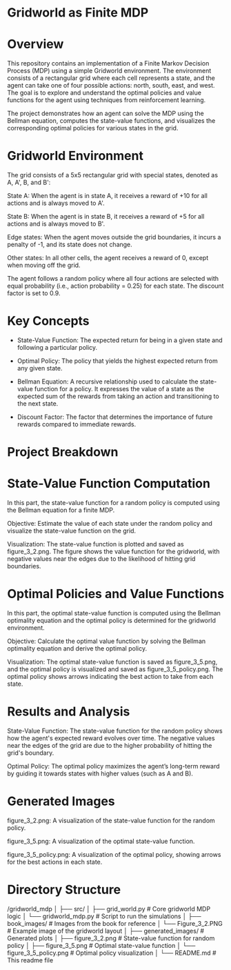 # Gridworld as Finite MDP
# Overview
This repository contains an implementation of a Finite Markov Decision Process (MDP) using a simple Gridworld environment. The environment consists of a rectangular grid where each cell represents a state, and the agent can take one of four possible actions: north, south, east, and west. The goal is to explore and understand the optimal policies and value functions for the agent using techniques from reinforcement learning.

The project demonstrates how an agent can solve the MDP using the Bellman equation, computes the state-value functions, and visualizes the corresponding optimal policies for various states in the grid.

# Gridworld Environment
The grid consists of a 5x5 rectangular grid with special states, denoted as A, A', B, and B':

State A: When the agent is in state A, it receives a reward of +10 for all actions and is always moved to A'.

State B: When the agent is in state B, it receives a reward of +5 for all actions and is always moved to B'.

Edge states: When the agent moves outside the grid boundaries, it incurs a penalty of -1, and its state does not change.

Other states: In all other cells, the agent receives a reward of 0, except when moving off the grid.

The agent follows a random policy where all four actions are selected with equal probability (i.e., action probability = 0.25) for each state. The discount factor is set to 0.9.

# Key Concepts
- State-Value Function: The expected return for being in a given state and following a particular policy.

- Optimal Policy: The policy that yields the highest expected return from any given state.

- Bellman Equation: A recursive relationship used to calculate the state-value function for a policy. It expresses the value of a state as the expected sum of the rewards from taking an action and transitioning to the next state.

- Discount Factor: The factor that determines the importance of future rewards compared to immediate rewards.

# Project Breakdown

# State-Value Function Computation
In this part, the state-value function for a random policy is computed using the Bellman equation for a finite MDP.

Objective: Estimate the value of each state under the random policy and visualize the state-value function on the grid.

Visualization: The state-value function is plotted and saved as figure_3_2.png. The figure shows the value function for the gridworld, with negative values near the edges due to the likelihood of hitting grid boundaries.

# Optimal Policies and Value Functions
In this part, the optimal state-value function is computed using the Bellman optimality equation and the optimal policy is determined for the gridworld environment.

Objective: Calculate the optimal value function by solving the Bellman optimality equation and derive the optimal policy.

Visualization: The optimal state-value function is saved as figure_3_5.png, and the optimal policy is visualized and saved as figure_3_5_policy.png. The optimal policy shows arrows indicating the best action to take from each state.

# Results and Analysis
State-Value Function: The state-value function for the random policy shows how the agent's expected reward evolves over time. The negative values near the edges of the grid are due to the higher probability of hitting the grid's boundary.

Optimal Policy: The optimal policy maximizes the agent’s long-term reward by guiding it towards states with higher values (such as A and B).

# Generated Images
figure_3_2.png: A visualization of the state-value function for the random policy.

figure_3_5.png: A visualization of the optimal state-value function.

figure_3_5_policy.png: A visualization of the optimal policy, showing arrows for the best actions in each state.

# Directory Structure

/gridworld_mdp
│
├── src/
│   ├── grid_world.py        # Core gridworld MDP logic
│   └── gridworld_mdp.py     # Script to run the simulations
│
├── book_images/             # Images from the book for reference
│   └── Figure_3_2.PNG       # Example image of the gridworld layout
│
├── generated_images/        # Generated plots
│   ├── figure_3_2.png       # State-value function for random policy
│   ├── figure_3_5.png       # Optimal state-value function
│   └── figure_3_5_policy.png # Optimal policy visualization
│
└── README.md                # This readme file
